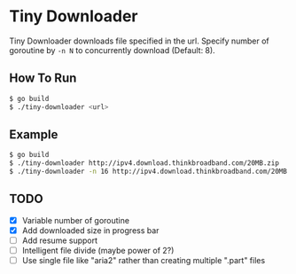 # Tiny Downloader
Tiny Downloader downloads file specified in the url. Specify number of goroutine by `-n N` to concurrently download (Default: 8).

## How To Run

```sh
$ go build
$ ./tiny-downloader <url>
```

## Example

```sh
$ go build
$ ./tiny-downloader http://ipv4.download.thinkbroadband.com/20MB.zip
$ ./tiny-downloader -n 16 http://ipv4.download.thinkbroadband.com/20MB.zip
```

## TODO
- [x] Variable number of goroutine
- [x] Add downloaded size in progress bar
- [ ] Add resume support
- [ ] Intelligent file divide (maybe power of 2?)
- [ ] Use single file like "aria2" rather than creating multiple ".part" files